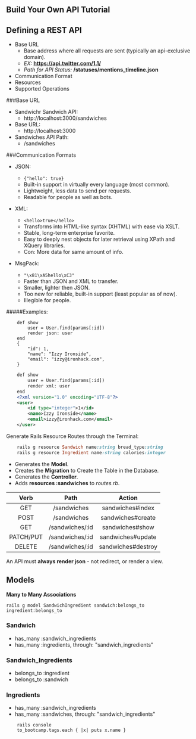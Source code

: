 Build Your Own API Tutorial
-----------------
## Defining a REST API
* Base URL
	- Base address where all requests are sent (typically an api-exclusive domain).
	- *EX:* **https://api.twitter.com/1.1/**
	- *Path for API Status:* **/statuses/mentions_timeline.json**
* Communication Format
* Resources
* Supported Operations

###Base URL

* Sandwichr Sandwich API:
	- http://localhost:3000/sandwiches
* Base URL:
	- http://localhost:3000
* Sandwiches API Path:
	- /sandwiches

###Communication Formats

* JSON:
	- ```{"hello": true}```
	- Built-in support in virtually every language (most common).
	- Lightweight, less data to send per requests.
	- Readable for people as well as bots.

* XML:
	- ```<hello>true</hello>```
	- Transforms into HTML-like syntax (XHTML) with ease via XSLT.
	- Stable, long-term enterprise favorite.
	- Easy to deeply nest objects for later retrieval using XPath and XQuery libraries.
	- Con: More data for same amount of info.

* MsgPack:
	- ```"\x81\xA5hello\xC3"```
	- Faster than JSON and XML to transfer.
	- Smaller, lighter then JSON.
	- Too new for reliable, built-in support (least popular as of now).
	- Illegible for people.

#####Examples:
```
	def show
		user = User.find(params[:id])
		render json: user
	end
	{
		"id": 1,
		"name": "Izzy Ironside",
		"email": "izzy@ironhack.com",
	}
```

```xml
	def show
		user = User.find(params[:id])
		render xml: user
	end
	<?xml version="1.0" encoding="UTF-8"?>
	<user>
		<id type="integer">1</id>
		<name>Izzy Ironside</name>
		<email>izzy@ironhack.com</email>
	</user>
```

Generate Rails Resource Routes through the Terminal:

```ruby
	rails g resource Sandwich name:string bread_type:string
	rails g resource Ingredient name:string calories:integer
```

- Generates the **Model**.
- Creates the **Migration** to Create the Table in the Database.
- Generates the **Controller**.
- Adds **resources :sandwiches** to *routes.rb*.

| Verb		| Path			  | Action
|:---------:|:---------------:|:------------------:|
| GET 		| /sandwiches 	  | sandwiches#index   |
| POST 		| /sandwiches 	  | sandwiches#create  |
| GET		| /sandwiches/:id | sandwiches#show    |
| PATCH/PUT | /sandwiches/:id | sandwiches#update  |
| DELETE 	| /sandwiches/:id | sandwiches#destroy |

An API must **always render json** - not redirect, or render a view.

## Models
**Many to Many Associations**

```rails g model SandwichIngredient sandwich:belongs_to ingredient:belongs_to```

### Sandwich
- has_many :sandwich_ingredients
- has_many :ingredients, through: "sandwich_ingredients"

### Sandwich_Ingredients
- belongs_to :ingredient
- belongs_to :sandwich

### Ingredients
- has_many :sandwich_ingredients
- has_many :sandwiches, through: "sandwich_ingredients"

```
	rails console
	to_bootcamp.tags.each { |x| puts x.name }
```